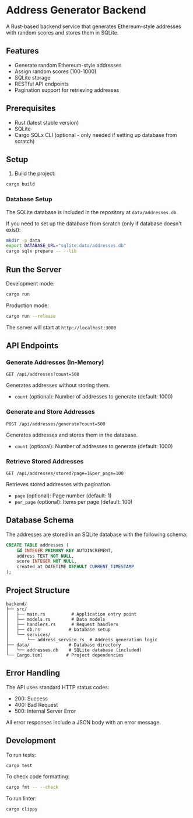 # Address Generator Backend

A Rust-based backend service that generates Ethereum-style addresses with random scores and stores them in SQLite.

## Features

- Generate random Ethereum-style addresses
- Assign random scores (100-1000)
- SQLite storage
- RESTful API endpoints
- Pagination support for retrieving addresses

## Prerequisites

- Rust (latest stable version)
- SQLite
- Cargo SQLx CLI (optional - only needed if setting up database from scratch)

## Setup

1. Build the project:

```bash
cargo build
```

### Database Setup

The SQLite database is included in the repository at `data/addresses.db`.

If you need to set up the database from scratch (only if database doesn't exist):

```bash
mkdir -p data
export DATABASE_URL="sqlite:data/addresses.db"
cargo sqlx prepare -- --lib
```

## Run the Server

Development mode:

```bash
cargo run
```

Production mode:

```bash
cargo run --release
```

The server will start at `http://localhost:3000`

## API Endpoints

### Generate Addresses (In-Memory)

```
GET /api/addresses?count=500
```

Generates addresses without storing them.

- `count` (optional): Number of addresses to generate (default: 1000)

### Generate and Store Addresses

```
POST /api/addresses/generate?count=500
```

Generates addresses and stores them in the database.

- `count` (optional): Number of addresses to generate (default: 1000)

### Retrieve Stored Addresses

```
GET /api/addresses/stored?page=1&per_page=100
```

Retrieves stored addresses with pagination.

- `page` (optional): Page number (default: 1)
- `per_page` (optional): Items per page (default: 100)

## Database Schema

The addresses are stored in an SQLite database with the following schema:

```sql
CREATE TABLE addresses (
    id INTEGER PRIMARY KEY AUTOINCREMENT,
    address TEXT NOT NULL,
    score INTEGER NOT NULL,
    created_at DATETIME DEFAULT CURRENT_TIMESTAMP
);
```

## Project Structure

```
backend/
├── src/
│   ├── main.rs          # Application entry point
│   ├── models.rs        # Data models
│   ├── handlers.rs      # Request handlers
│   ├── db.rs           # Database setup
│   └── services/
│       └── address_service.rs  # Address generation logic
├── data/               # Database directory
│   └── addresses.db    # SQLite database (included)
└── Cargo.toml         # Project dependencies
```

## Error Handling

The API uses standard HTTP status codes:

- 200: Success
- 400: Bad Request
- 500: Internal Server Error

All error responses include a JSON body with an error message.

## Development

To run tests:

```bash
cargo test
```

To check code formatting:

```bash
cargo fmt -- --check
```

To run linter:

```bash
cargo clippy
```
